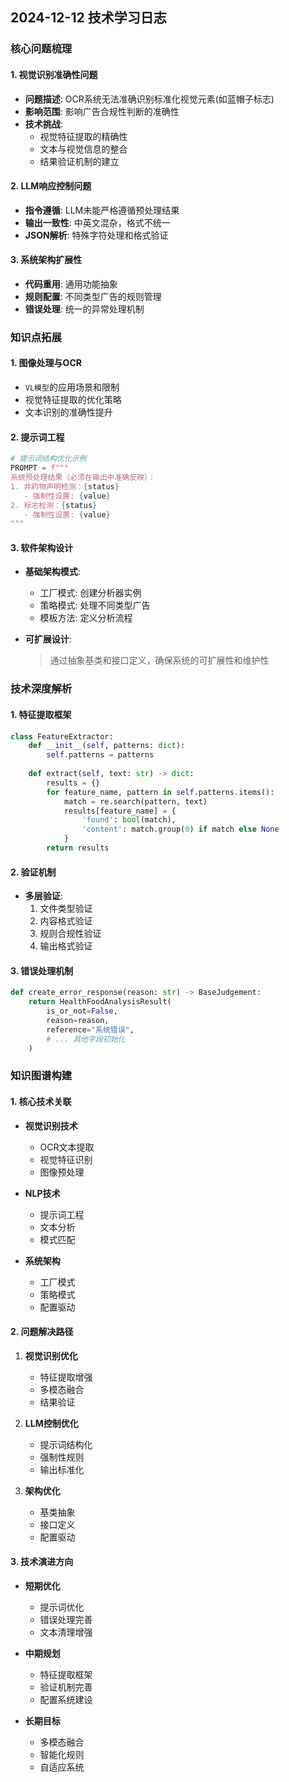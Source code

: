 ## 2024-12-12 技术学习日志

### 核心问题梳理

#### 1. 视觉识别准确性问题
- **问题描述**: OCR系统无法准确识别标准化视觉元素(如蓝帽子标志)
- **影响范围**: 影响广告合规性判断的准确性
- **技术挑战**: 
  - 视觉特征提取的精确性
  - 文本与视觉信息的整合
  - 结果验证机制的建立

#### 2. LLM响应控制问题
- **指令遵循**: LLM未能严格遵循预处理结果
- **输出一致性**: 中英文混杂，格式不统一
- **JSON解析**: 特殊字符处理和格式验证

#### 3. 系统架构扩展性
- **代码重用**: 通用功能抽象
- **规则配置**: 不同类型广告的规则管理
- **错误处理**: 统一的异常处理机制

### 知识点拓展

#### 1. 图像处理与OCR
- `VL模型`的应用场景和限制
- 视觉特征提取的优化策略
- 文本识别的准确性提升

#### 2. 提示词工程
```python
# 提示词结构优化示例
PROMPT = f"""
系统预处理结果（必须在输出中准确反映）：
1. 非药物声明检测：{status}
   - 强制性设置: {value}
2. 标志检测：{status}
   - 强制性设置: {value}
"""
```

#### 3. 软件架构设计
- **基础架构模式**:
  - 工厂模式: 创建分析器实例
  - 策略模式: 处理不同类型广告
  - 模板方法: 定义分析流程

- **可扩展设计**:
  > 通过抽象基类和接口定义，确保系统的可扩展性和维护性

### 技术深度解析

#### 1. 特征提取框架
```python
class FeatureExtractor:
    def __init__(self, patterns: dict):
        self.patterns = patterns
    
    def extract(self, text: str) -> dict:
        results = {}
        for feature_name, pattern in self.patterns.items():
            match = re.search(pattern, text)
            results[feature_name] = {
                'found': bool(match),
                'content': match.group(0) if match else None
            }
        return results
```

#### 2. 验证机制
- **多层验证**:
  1. 文件类型验证
  2. 内容格式验证
  3. 规则合规性验证
  4. 输出格式验证

#### 3. 错误处理机制
```python
def create_error_response(reason: str) -> BaseJudgement:
    return HealthFoodAnalysisResult(
        is_or_not=False,
        reason=reason,
        reference="系统错误",
        # ... 其他字段初始化
    )
```

### 知识图谱构建

#### 1. 核心技术关联
- **视觉识别技术**
  - OCR文本提取
  - 视觉特征识别
  - 图像预处理
  
- **NLP技术**
  - 提示词工程
  - 文本分析
  - 模式匹配

- **系统架构**
  - 工厂模式
  - 策略模式
  - 配置驱动

#### 2. 问题解决路径
1. **视觉识别优化**
   - 特征提取增强
   - 多模态融合
   - 结果验证

2. **LLM控制优化**
   - 提示词结构化
   - 强制性规则
   - 输出标准化

3. **架构优化**
   - 基类抽象
   - 接口定义
   - 配置驱动

#### 3. 技术演进方向
- **短期优化**
  - 提示词优化
  - 错误处理完善
  - 文本清理增强

- **中期规划**
  - 特征提取框架
  - 验证机制完善
  - 配置系统建设

- **长期目标**
  - 多模态融合
  - 智能化规则
  - 自适应系统
